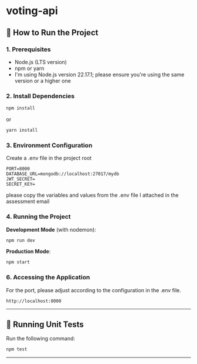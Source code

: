 # voting-api

## 🚀 How to Run the Project

### 1. Prerequisites

- Node.js (LTS version) 
- npm or yarn
- I'm using Node.js version 22.17.1; please ensure you're using the same version or a higher one

### 2. Install Dependencies
```bash
npm install
```

or

```bash
yarn install
```

### 3. Environment Configuration
Create a .env file in the project root
```
PORT=8000
DATABASE_URL=mongodb://localhost:27017/mydb
JWT_SECRET=
SECRET_KEY=
```
please copy the variables and values from the .env file I attached in the assessment email

### 4. Running the Project
**Development Mode** (with nodemon):

```bash
npm run dev
```

**Production Mode**:

```bash
npm start
```

### 6. Accessing the Application
For the port, please adjust according to the configuration in the .env file.
```
http://localhost:8000
```


---

## 🧪 Running Unit Tests
Run the following command:

```bash
npm test
```

---
